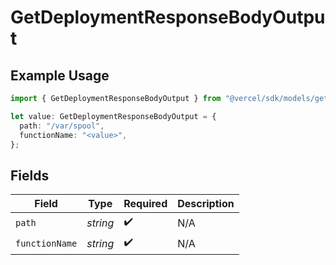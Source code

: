 # GetDeploymentResponseBodyOutput

## Example Usage

```typescript
import { GetDeploymentResponseBodyOutput } from "@vercel/sdk/models/getdeploymentop.js";

let value: GetDeploymentResponseBodyOutput = {
  path: "/var/spool",
  functionName: "<value>",
};
```

## Fields

| Field              | Type               | Required           | Description        |
| ------------------ | ------------------ | ------------------ | ------------------ |
| `path`             | *string*           | :heavy_check_mark: | N/A                |
| `functionName`     | *string*           | :heavy_check_mark: | N/A                |